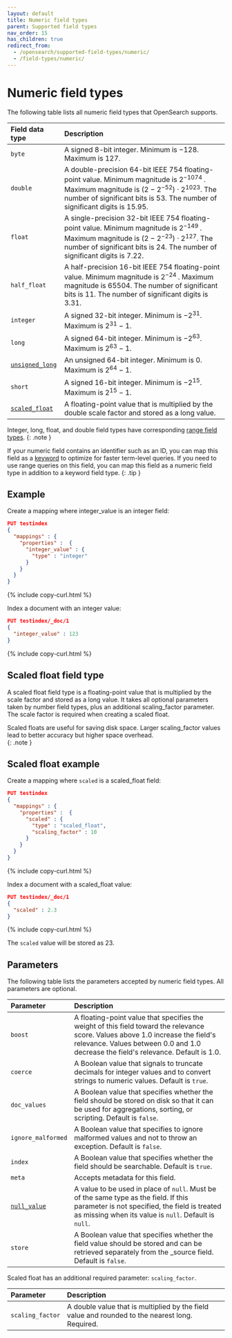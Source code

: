 ```yaml
---
layout: default
title: Numeric field types
parent: Supported field types
nav_order: 15
has_children: true
redirect_from:
  - /opensearch/supported-field-types/numeric/
  - /field-types/numeric/
---
```


# Numeric field types

The following table lists all numeric field types that OpenSearch supports.

Field data type | Description  
:--- | :--- 
`byte` | A signed 8-bit integer. Minimum is &minus;128. Maximum is 127.
`double` | A double-precision 64-bit IEEE 754 floating-point value. Minimum magnitude is 2<sup>&minus;1074 </sup>. Maximum magnitude is (2 &minus; 2<sup>&minus;52</sup>) &middot; 2<sup>1023</sup>. The number of significant bits is 53. The number of significant digits is 15.95.
`float` | A single-precision 32-bit IEEE 754 floating-point value. Minimum magnitude is 2<sup>&minus;149 </sup>. Maximum magnitude is (2 &minus; 2<sup>&minus;23</sup>) &middot; 2<sup>127</sup>. The number of significant bits is 24. The number of significant digits is 7.22.
`half_float` | A half-precision 16-bit IEEE 754 floating-point value. Minimum magnitude is 2<sup>&minus;24 </sup>. Maximum magnitude is 65504. The number of significant bits is 11. The number of significant digits is 3.31.
`integer` | A signed 32-bit integer. Minimum is &minus;2<sup>31</sup>. Maximum is 2<sup>31</sup> &minus; 1.
`long` | A signed 64-bit integer. Minimum is &minus;2<sup>63</sup>. Maximum is 2<sup>63</sup> &minus; 1.
[`unsigned_long`]({{site.url}}{{site.baseurl}}/field-types/supported-field-types/unsigned-long) | An unsigned 64-bit integer. Minimum is 0. Maximum is 2<sup>64</sup> &minus; 1.
`short` | A signed 16-bit integer. Minimum is &minus;2<sup>15</sup>. Maximum is 2<sup>15</sup> &minus; 1. 
[`scaled_float`](#scaled-float-field-type) | A floating-point value that is multiplied by the double scale factor and stored as a long value.

Integer, long, float, and double field types have corresponding [range field types]({{site.url}}{{site.baseurl}}/opensearch/supported-field-types/range/).
{: .note }

If your numeric field contains an identifier such as an ID, you can map this field as a [keyword]({{site.url}}{{site.baseurl}}/opensearch/supported-field-types/keyword/) to optimize for faster term-level queries. If you need to use range queries on this field, you can map this field as a numeric field type in addition to a keyword field type.
{: .tip }

## Example

Create a mapping where integer_value is an integer field:

```json
PUT testindex 
{
  "mappings" : {
    "properties" :  {
      "integer_value" : {
        "type" : "integer"
      }
    }
  }
}
```
{% include copy-curl.html %}

Index a document with an integer value:

```json
PUT testindex/_doc/1 
{
  "integer_value" : 123
}
```
{% include copy-curl.html %}

## Scaled float field type

A scaled float field type is a floating-point value that is multiplied by the scale factor and stored as a long value. It takes all optional parameters taken by number field types, plus an additional scaling_factor parameter. The scale factor is required when creating a scaled float. 

Scaled floats are useful for saving disk space. Larger scaling_factor values lead to better accuracy but higher space overhead.  
{: .note }

## Scaled float example

Create a mapping where `scaled` is a scaled_float field:

```json
PUT testindex 
{
  "mappings" : {
    "properties" :  {
      "scaled" : {
        "type" : "scaled_float",
        "scaling_factor" : 10
      }
    }
  }
}
```
{% include copy-curl.html %}

Index a document with a scaled_float value:

```json
PUT testindex/_doc/1 
{
  "scaled" : 2.3
}
```
{% include copy-curl.html %}

The `scaled` value will be stored as 23.

## Parameters

The following table lists the parameters accepted by numeric field types. All parameters are optional.

Parameter | Description 
:--- | :--- 
`boost` | A floating-point value that specifies the weight of this field toward the relevance score. Values above 1.0 increase the field's relevance. Values between 0.0 and 1.0 decrease the field's relevance. Default is 1.0.
`coerce` | A Boolean value that signals to truncate decimals for integer values and to convert strings to numeric values. Default is `true`.
`doc_values` | A Boolean value that specifies whether the field should be stored on disk so that it can be used for aggregations, sorting, or scripting. Default is `false`.
`ignore_malformed` | A Boolean value that specifies to ignore malformed values and not to throw an exception. Default is `false`.
`index` | A Boolean value that specifies whether the field should be searchable. Default is `true`. 
`meta` | Accepts metadata for this field.
[`null_value`]({{site.url}}{{site.baseurl}}/opensearch/supported-field-types/index#null-value) | A  value to be used in place of `null`. Must be of the same type as the field. If this parameter is not specified, the field is treated as missing when its value is `null`. Default is `null`.
`store` | A Boolean value that specifies whether the field value should be stored and can be retrieved separately from the _source field. Default is `false`. 

Scaled float has an additional required parameter: `scaling_factor`.

Parameter | Description 
:--- | :--- 
`scaling_factor` | A double value that is multiplied by the field value and rounded to the nearest long. Required. 
